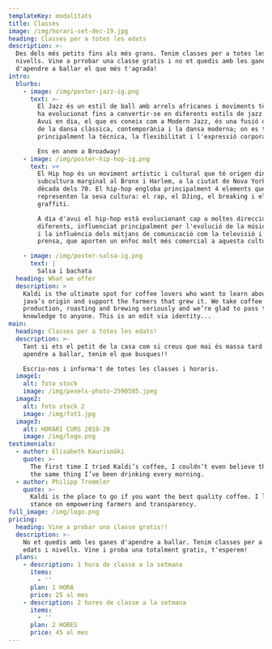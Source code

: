 ```yaml
---
templateKey: modalitats
title: Classes
image: /img/horari-set-dec-19.jpg
heading: Classes per a totes les edats
description: >-
  Des dels més petits fins als més grans. Tenim classes per a totes les edats i
  nivells. Vine a prrobar una classe gratis i no et quedis amb les ganes
  d'apendre a ballar el que més t'agrada!
intro:
  blurbs:
    - image: /img/poster-jazz-ig.png
      text: >-
        El Jazz és un estil de ball amb arrels africanes i moviments tècnics que
        ha evolucionat fins a convertir-se en diferents estils de jazz populars.
        Avui en dia, el que es coneix com a Modern Jazz, és una fusió d'elements
        de la dansa clàssica, contemporània i la dansa moderna; on es treballa
        principalment la tècnica, la flexibilitat i l'expressió corporal.

        Ens en anem a Broadway!
    - image: /img/poster-hip-hop-ig.png
      text: >+
        El Hip hop és un moviment artístic i cultural que té origen dins d’una
        subcultura marginal al Bronx i Harlem, a la ciutat de Nova York a la
        dècada dels 70. El hip-hop engloba principalment 4 elements que
        representen la seva cultura: el rap, el DJing, el breaking i el
        graffiti. 

        A dia d'avui el hip-hop està evolucionant cap a moltes direccions
        diferents, influenciat principalment per l'evolució de la música hip-hop
        i la influència dels mitjans de comunicació com la televisió i la
        prensa, que aporten un enfoc molt més comercial a aquesta cultura.

    - image: /img/poster-salsa-ig.png
      text: |
        Salsa i bachata
  heading: What we offer
  description: >
    Kaldi is the ultimate spot for coffee lovers who want to learn about their
    java’s origin and support the farmers that grew it. We take coffee
    production, roasting and brewing seriously and we’re glad to pass that
    knowledge to anyone. This is an edit via identity...
main:
  heading: Classes per a totes les edats!
  description: >-
    Tant si ets el petit de la casa com si creus que mai és massa tard per
    apendre a ballar, tenim el que busques!!

    Escriu-nos i informa't de totes les classes i horaris.
  image1:
    alt: foto stock
    image: /img/pexels-photo-2590585.jpeg
  image2:
    alt: foto stock 2
    image: /img/fot1.jpg
  image3:
    alt: HORARI CURS 2019-20
    image: /img/logo.png
testimonials:
  - author: Elisabeth Kaurismäki
    quote: >-
      The first time I tried Kaldi’s coffee, I couldn’t even believe that was
      the same thing I’ve been drinking every morning.
  - author: Philipp Trommler
    quote: >-
      Kaldi is the place to go if you want the best quality coffee. I love their
      stance on empowering farmers and transparency.
full_image: /img/logo.png
pricing:
  heading: Vine a probar una classe gratis!!
  description: >-
    No et quedis amb les ganes d'apendre a ballar. Tenim classes per a totes les
    edats i nivells. Vine i proba una totalment gratis, t'esperem!
  plans:
    - description: 1 hora de classe a la setmana
      items:
        - ''
      plan: 1 HORA
      price: 25 al mes
    - description: 2 hores de classe a la setmana
      items:
        - ''
      plan: 2 HORES
      price: 45 al mes
---
```


